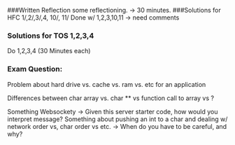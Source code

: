 ###Written Reflection
some reflectioning. -> 30 minutes. 
###Solutions for HFC 1/,2/,3/,4, 10/, 11/
Done w/ 1,2,3,10,11 -> need comments

### Solutions for TOS 1,2,3,4
Do 1,2,3,4 (30 Minutes each)

### Exam Question:

Problem about hard drive vs. cache vs. ram vs. etc for an application

Differences between char array vs. char ** vs function call to array vs ?

Something Websockety -> Given this server starter code, how would you interpret message? Something about pushing an int to a char and dealing w/ network order vs, char order vs etc. -> When do you have to be careful, and why? 